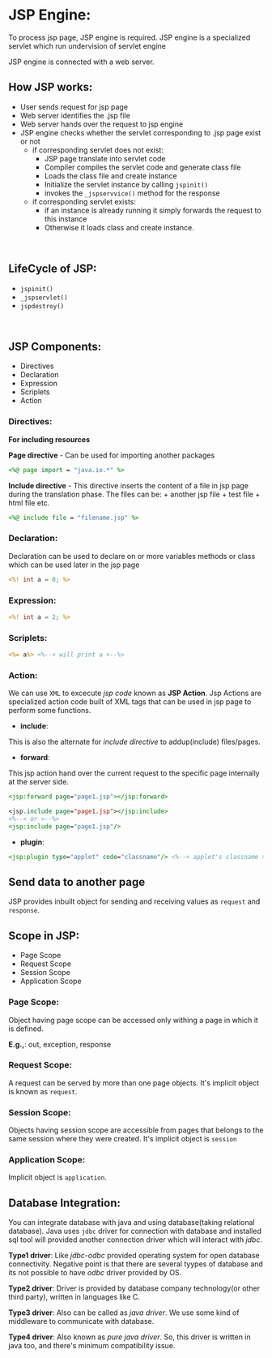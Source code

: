 # JSP Engine:

To process jsp page, JSP engine is required. JSP engine is a specialized servlet which run undervision of servlet engine

JSP engine is connected with a web server.


## How JSP works:

* User sends request for jsp page
* Web server identifies the .jsp file
* Web server hands over the request to jsp engine
* JSP engine checks whether the servlet corresponding to .jsp page exist or not
	+ if corresponding servlet does not exist:
		- JSP page translate into servlet code
		- Compiler compiles the servlet code and generate class file
		- Loads the class file and create instance
		- Initialize the servlet instance by calling `jspinit()`
		- invokes the `_jspservvice()` method for the response
	+ if corresponding servlet exists:
		- if an instance is already running it simply forwards the request to this instance
		- Otherwise it loads class and create instance.

<br>

## LifeCycle of JSP:

* `jspinit()`
* `_jspservlet()`
* `jspdestroy()`

<br>

## JSP Components:

* Directives
* Declaration
* Expression
* Scriplets
* Action

### Directives:

**For including resources**

**Page directive** - Can be used for importing another packages
```jsp
<%@ page import = "java.io.*" %>
```

**Include directive** - This directive inserts the content of a file in jsp page during the translation phase. The files can be:
	+ another jsp file
	+ test file
	+ html file etc.

```jsp
<%@ include file = "filename.jsp" %>
```

### Declaration:

Declaration can be used to declare on or more variables methods or class which can be used later in the jsp page
```jsp
<%! int a = 0; %>
```

### Expression:

```jsp
<%! int a = 2; %>
```

### Scriplets:

```jsp
<%= a%> <%--< will print a >--%>
```


### Action:

We can use `XML` to excecute _jsp code_ known as **JSP Action**. Jsp Actions are specialized action code built of XML tags that can be used in jsp page to perform some functions.

* **include**:

This is also the alternate for _include directive_ to addup(include) files/pages.

* **forward**:

This jsp action hand over the current request to the specific page internally at the server side.

```jsp
<jsp:forward page="page1.jsp"></jsp:forward>
```

```jsp
<jsp.include page="page1.jsp"></jsp:include>
<%--< or >--%>
<jsp:include page="page1.jsp"/>
```

* **plugin**:

```jsp
<jsp:plugin type="applet" code="classname"/> <%--< applet's classname >--%>
```


## Send data to another page

JSP provides inbuilt object for sending and receiving values as `request` and `response`.


## Scope in JSP:

* Page Scope
* Request Scope
* Session Scope
* Application Scope


### Page Scope:

Object having page scope can be accessed only withing a page in which it is defined.

**E.g.,**: out, exception, response

### Request Scope:

A request can be served by more than one page objects. It's implicit object is known as `request`.

### Session Scope:

Objects having session scope are accessible from pages that belongs to the same session where they were created. It's implicit object is `session`

### Application Scope:

Implicit object is `application`.



## Database Integration:

You can integrate database with java and using database(taking relational database). Java uses `jdbc` driver for connection with database and installed sql tool will provided another connection driver which will interact with _jdbc_.

**Type1 driver**: Like _jdbc-odbc_ provided operating system for open database connectivity. Negative point is that there are several tyypes of database and its not possible to have _odbc_ driver provided by OS.

**Type2 driver**: Driver is provided by database company technology(or other third party), written in languages like C.

**Type3 driver**: Also can be called as _java driver_. We use some kind of middleware to communicate with database.

**Type4 driver**: Also known as _pure java driver_. So, this driver is written in java too, and there's minimum compatibility issue.
